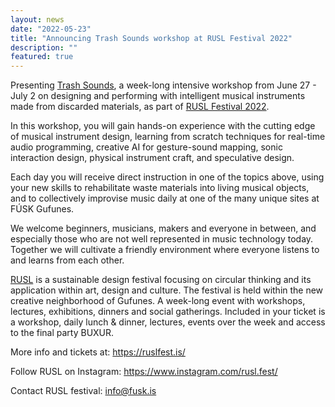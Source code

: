 ```yaml
---
layout: news
date: "2022-05-23"
title: "Announcing Trash Sounds workshop at RUSL Festival 2022"
description: ""
featured: true
---
```


<script>
  import CaptionedImage from "../../components/Images/CaptionedImage.svelte"
</script>

Presenting <a href="https://ruslfest.is/TRASH-SOUNDS" target="_blank">Trash Sounds</a>, a week-long intensive workshop from June 27 - July 2 on designing and performing with intelligent musical instruments made from discarded materials, as part of <a href="https://ruslfest.is" target="_blank">RUSL Festival 2022</a>.

<!-- <CaptionedImage
  src="stock/rusl_festival_2022.png"
  alt="Poster for Trash Sounds workshop at RUSL Festival 2022."
  caption="Learn how to design instruments sustainably at Trash Sounds."/> -->

In this workshop, you will gain hands-on experience with the cutting edge of musical instrument design, learning from scratch techniques for real-time audio programming, creative AI for gesture-sound mapping, sonic interaction design, physical instrument craft, and speculative design.

Each day you will receive direct instruction in one of the topics above, using your new skills to rehabilitate waste materials into living musical objects, and to collectively improvise music daily at one of the many unique sites at FÚSK Gufunes.

We welcome beginners, musicians, makers and everyone in between, and especially those who are not well represented in music technology today. Together we will cultivate a friendly environment where everyone listens to and learns from each other.

<a href="https://ruslfest.is" target="_blank">RUSL</a> is a sustainable design festival focusing on circular thinking and its application within art, design and culture. 
The festival is held within the new creative neighborhood of Gufunes. 
A week-long event with workshops, lectures, exhibitions, dinners and social gatherings. 
Included in your ticket is a workshop, daily lunch & dinner, lectures, events over the week and access to the final party BUXUR.

More info and tickets at: https://ruslfest.is/

Follow RUSL on Instagram: https://www.instagram.com/rusl.fest/

Contact RUSL festival: info@fusk.is
